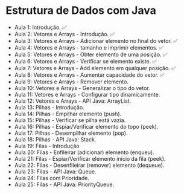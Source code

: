 # Estrutura de Dados com Java
- Aula 1: Introdução. ✅
- Aula 2: Vetores e Arrays - Introdução. ✅
- Aula 3: Vetores e Arrays - Adicionar elemento no final do vetor. ✅
- Aula 4: Vetores e Arrays - tamanho e imprimir elementos. ✅
- Aula 5: Vetores e Arrays - Obter elemento de uma posição. ✅
- Aula 6: Vetores e Arrays - Verificar se elemento existe. ✅
- Aula 7: Vetores e Arrays - Add elemento em qualquer posição. ✅
- Aula 8: Vetores e Arrays - Aumentar capacidade do vetor. ✅
- Aula 9: Vetores e Arrays - Remover elemento.
- Aula 10: Vetores e Arrays - Generalizar o tipo do vetor.
- Aula 11: Vetores e Arrays - Configurar tipo dinamicamente.
- Aula 12: Vetores e Arrays - API Java: ArrayList.
- Aula 13: Pilhas - Introdução.
- Aula 14: Pilhas - Empilhar elemento (push).
- Aula 15: Pilhas - Verificar se pilha está vazia.
- Aula 16: Pilhas - Espiar/Verificar elemento do topo (peek).
- Aula 17: Pilhas - Desempilhar elemento (pop).
- Aula 18: Pilhas - API Java: Stack.
- Aula 19: Filas - Introdução
- Aula 20: Filas - Enfileirar (adicionar) elemento (enqueu).
- Aula 21: Filas - Espiar/Verificar elemento inicio da fila (peek).
- Aula 22: Filas - Desenfileirar (remover) elemento (dequeue).
- Aula 23: Filas - API Java: Queue.
- Aula 24: Filas com Prioridade.
- Aula 25: Filas - API Java: PriorityQueue.